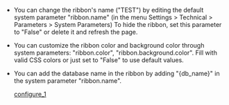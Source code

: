 - You can change the ribbon's name ("TEST") by editing the default
  system parameter "ribbon.name" (in the menu Settings \> Technical \> Parameters \> 
  System Parameters) To hide the ribbon, set this parameter to "False"
  or delete it and refresh the page.
- You can customize the ribbon color and background color through system
  parameters: "ribbon.color", "ribbon.background.color". Fill with valid
  CSS colors or just set to "False" to use default values.
- You can add the database name in the ribbon by adding "{db_name}" in
  the system parameter "ribbon.name".

  [configure_1](../static/description/configure_1.png)
